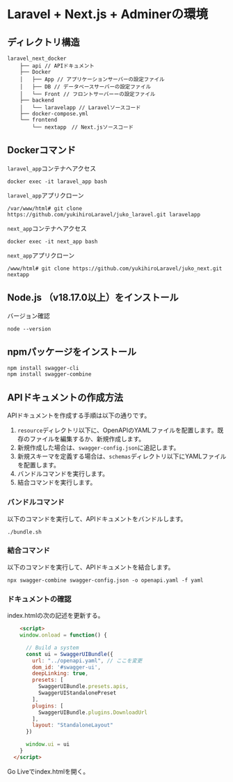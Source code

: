 # Laravel + Next.js + Adminerの環境

## ディレクトリ構造

````
laravel_next_docker
    ├── api // APIドキュメント
    ├── Docker
    │   ├── App // アプリケーションサーバーの設定ファイル
    │   ├── DB // データベースサーバーの設定ファイル
    │   └── Front // フロントサーバーーの設定ファイル
    ├── backend
    │   └── laravelapp // Laravelソースコード
    ├── docker-compose.yml
    └── frontend
        └── nextapp　// Next.jsソースコード
````

## Dockerコマンド

`laravel_app`コンテナへアクセス

````
docker exec -it laravel_app bash
````

`laravel_app`アプリクローン

````
/var/www/html# git clone https://github.com/yukihiroLaravel/juko_laravel.git laravelapp
````

`next_app`コンテナへアクセス

````
docker exec -it next_app bash
````

`next_app`アプリクローン

````
/www/html# git clone https://github.com/yukihiroLaravel/juko_next.git nextapp
````

## Node.js （v18.17.0以上）をインストール

バージョン確認
````
node --version
````

## npmパッケージをインストール

````
npm install swagger-cli
npm install swagger-combine
````

## APIドキュメントの作成方法
APIドキュメントを作成する手順は以下の通りです。

1. `resource`ディレクトリ以下に、OpenAPIのYAMLファイルを配置します。既存のファイルを編集するか、新規作成します。
2. 新規作成した場合は、`swagger-config.json`に追記します。
3. 新規スキーマを定義する場合は、`schemas`ディレクトリ以下にYAMLファイルを配置します。
4. バンドルコマンドを実行します。
5. 結合コマンドを実行します。

### バンドルコマンド

以下のコマンドを実行して、APIドキュメントをバンドルします。

```shell
./bundle.sh
```

### 結合コマンド

以下のコマンドを実行して、APIドキュメントを結合します。

```shell
npx swagger-combine swagger-config.json -o openapi.yaml -f yaml
```

### ドキュメントの確認

index.htmlの次の記述を更新する。

```html
    <script>
    window.onload = function() {

      // Build a system
      const ui = SwaggerUIBundle({
        url: "../openapi.yaml", // ここを変更
        dom_id: '#swagger-ui',
        deepLinking: true,
        presets: [
          SwaggerUIBundle.presets.apis,
          SwaggerUIStandalonePreset
        ],
        plugins: [
          SwaggerUIBundle.plugins.DownloadUrl
        ],
        layout: "StandaloneLayout"
      })

      window.ui = ui
    }
  </script>
```

Go Liveでindex.htmlを開く。

